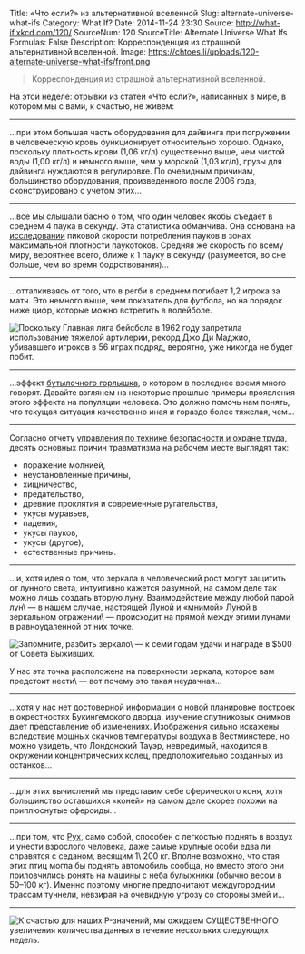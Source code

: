Title: «Что если?» из альтернативной вселенной
Slug: alternate-universe-what-ifs
Category: What If?
Date: 2014-11-24 23:30
Source: http://what-if.xkcd.com/120/
SourceNum: 120
SourceTitle: Alternate Universe What Ifs
Formulas: False
Description: Корреспонденция из страшной альтернативной вселенной.
Image: https://chtoes.li/uploads/120-alternate-universe-what-ifs/front.png

> Корреспонденция из страшной альтернативной вселенной.

На этой неделе: отрывки из статей «Что если?», написанных в мире, в котором мы с вами, к счастью, не живем:

***

…при этом большая часть оборудования для дайвинга при погружении в человеческую кровь функционирует относительно хорошо. Однако, поскольку плотность крови (1,06 кг/л) существенно выше, чем чистой воды (1,00 кг/л) и немного выше, чем у морской (1,03 кг/л), грузы для дайвинга нуждаются в регулировке. По очевидным причинам, большинство оборудования, произведенного после 2006 года, сконструировано с учетом этих…

***

…все мы слышали басню о том, что один человек якобы съедает в среднем 4 паука в секунду. Эта статистика обманчива. Она основана на [исследовании][1] пиковой скорости потребления пауков в зонах максимальной плотности паукотоков. Средняя же скорость по всему миру, вероятнее всего, ближе к 1 пауку в секунду (разумеется, во сне больше, чем во время бодрствования)…

***

…отталкиваясь от того, что в регби в среднем погибает 1,2 игрока за матч. Это немного выше, чем показатель для футбола, но на порядок ниже цифр, которые можно встретить в волейболе.

![](/uploads/120-alternate-universe-what-ifs/players_ru.png "Поскольку Главная лига бейсбола в 1962 году запретила использование тяжелой артилерии, рекорд Джо Ди Маджио, убивавшего игроков в 56 играх подряд, вероятно, уже никогда не будет побит.")

***

…эффект [бутылочного горлышка][2], о котором в последнее время много говорят. Давайте взглянем на некоторые прошлые примеры проявления этого эффекта на популяции человека. Это должно помочь нам понять, что текущая ситуация качественно иная и гораздо более тяжелая, чем…

***

Согласно отчету [управления по технике безопасности и охране труда][3], десять основных причин травматизма на рабочем месте выглядят так:

* поражение молнией,
* неустановленные причины,
* хищничество,
* предательство,
* древние проклятия и современные ругательства,
* укусы муравьев,
* падения,
* укусы пауков,
* укусы (другое),
* естественные причины.

***

…и, хотя идея о том, что зеркала в человеческий рост могут защитить от лунного света, интуитивно кажется разумной, на самом деле так можно лишь создать вторую луну. Взаимодействие между любой парой лун\ — в нашем случае, настоящей Луной и «мнимой» Луной в зеркальном отражении\ — происходит на прямой между этими лунами в равноудаленной от них точке.

![](/uploads/120-alternate-universe-what-ifs/moon_ru.png "Запомните, разбить зеркало\ — к семи годам удачи и награде в $500 от Совета Выживших.")

У нас эта точка расположена на поверхности зеркала, которое вам предстоит нести\ — вот почему это такая неудачная…

***

…хотя у нас нет достоверной информации о новой планировке построек в окрестностях Букингемского дворца, изучение спутниковых снимков дает представление об изменениях. Изображения сильно искажены вследствие мощных скачков температуры воздуха в Вестминстере, но можно увидеть, что Лондонский Тауэр, невредимый, находится в окружении концентрических колец, предположительно созданных из останков…

***

…для этих вычислений мы представим себе сферического коня, хотя большинство оставшихся «коней» на самом деле скорее похожи на приплюснутые сфероиды…

***

…при том, что [Рух][4], само собой, способен с легкостью поднять в воздух и унести взрослого человека, даже самые крупные особи едва ли справятся с седаном, весящим 1\ 200 кг. Вполне возможно, что стая этих птиц могла бы поднять автомобиль сообща, но вместо этого они приловчились ронять на машины с неба булыжники (обычно весом в 50–100 кг). Именно поэтому многие предпочитают междугородним трассам туннели, невзирая на очевидную угрозу со стороны змей и…

***

![](/uploads/120-alternate-universe-what-ifs/harvester_ru.png "К счастью для наших P-значений, мы ожидаем СУЩЕСТВЕННОГО увеличения количества данных в течение нескольких следующих недель.")

[1]: http://www.pnas.org/content/92/10/4382.full.pdf

[2]: https://ru.wikipedia.org/wiki/Эффект_бутылочного_горлышка

[3]: https://www.osha.gov/

[4]: https://ru.wikipedia.org/wiki/Птица_Рух
